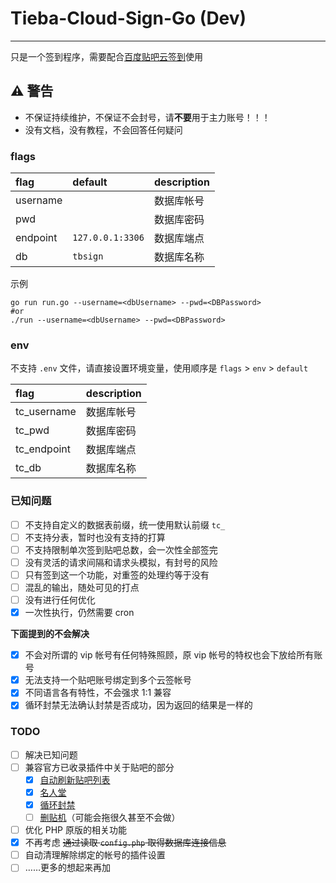 # Tieba-Cloud-Sign-Go (Dev)

---

只是一个签到程序，需要配合[百度贴吧云签到](https://github.com/MoeNetwork/Tieba-Cloud-Sign/)使用

## ⚠ 警告

- 不保证持续维护，不保证不会封号，请**不要**用于主力账号！！！
- 没有文档，没有教程，不会回答任何疑问

### flags

| flag     | default          | description |
| :------- | :--------------- | :---------- |
| username |                  | 数据库帐号  |
| pwd      |                  | 数据库密码  |
| endpoint | `127.0.0.1:3306` | 数据库端点  |
| db       | `tbsign`         | 数据库名称  |

示例

```shell
go run run.go --username=<dbUsername> --pwd=<DBPassword>
#or
./run --username=<dbUsername> --pwd=<DBPassword>
```

### env

不支持 `.env` 文件，请直接设置环境变量，使用顺序是 `flags` > `env` > `default`

| flag        | description |
| :---------- | :---------- |
| tc_username | 数据库帐号  |
| tc_pwd      | 数据库密码  |
| tc_endpoint | 数据库端点  |
| tc_db       | 数据库名称  |

### 已知问题

- [ ] 不支持自定义的数据表前缀，统一使用默认前缀 `tc_`
- [ ] 不支持分表，暂时也没有支持的打算
- [ ] 不支持限制单次签到贴吧总数，会一次性全部签完
- [ ] 没有灵活的请求间隔和请求头模拟，有封号的风险
- [ ] 只有签到这一个功能，对重签的处理约等于没有
- [ ] 混乱的输出，随处可见的打点
- [ ] 没有进行任何优化
- [x] 一次性执行，仍然需要 cron

**下面提到的不会解决**

- [x] 不会对所谓的 vip 帐号有任何特殊照顾，原 vip 帐号的特权也会下放给所有账号
- [x] 无法支持一个贴吧账号绑定到多个云签帐号
- [x] 不同语言各有特性，不会强求 1:1 兼容
- [x] 循环封禁无法确认封禁是否成功，因为返回的结果是一样的

### TODO

- [ ] 解决已知问题
- [ ] 兼容官方已收录插件中关于贴吧的部分
  - [x] [自动刷新贴吧列表](https://github.com/MoeNetwork/Tieba-Cloud-Sign/tree/master/plugins/ver4_ref)
  - [x] [名人堂](https://github.com/MoeNetwork/Tieba-Cloud-Sign/tree/master/plugins/ver4_rank)
  - [x] [循环封禁](https://github.com/MoeNetwork/Tieba-Cloud-Sign/tree/master/plugins/ver4_ban)
  - [ ] [删贴机](https://github.com/MoeNetwork/Tieba-Cloud-Sign/tree/master/plugins/ver4_review)（可能会拖很久甚至不会做）
- [ ] 优化 PHP 原版的相关功能
- [x] 不再考虑 ~~通过读取 `config.php` 取得数据库连接信息~~
- [ ] 自动清理解除绑定的帐号的插件设置
- [ ] ……更多的想起来再加

